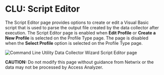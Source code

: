 # CLU: Script Editor

The Script Editor page provides options to create or edit a Visual Basic script that is used to
parse the output file created by the data collector after execution. The Script Editor page is
enabled when **Edit Profile** or **Create a New Profile** is selected on the Profile Type page. The
page is disabled when the **Select Profile** option is selected on the Profile Type page.

![Command Line Utility Data Collector Wizard Script Editor page](/img/product_docs/accessanalyzer/admin/datacollector/commandlineutility/scripteditor.webp)

**CAUTION:** Do not modify this page without guidance from Netwrix or the data may not be processed
by Access Analyzer.
